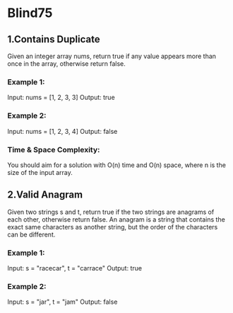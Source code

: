 # Blind75

## 1.Contains Duplicate
Given an integer array nums, return true if any value appears more than once in the array, otherwise return false.
### Example 1:
Input: nums = [1, 2, 3, 3]
Output: true
### Example 2:
Input: nums = [1, 2, 3, 4]
Output: false
### Time & Space Complexity: 
You should aim for a solution with O(n) time and O(n) space, where n is the size of the input array. 

## 2.Valid Anagram
Given two strings s and t, return true if the two strings are anagrams of each other, otherwise return false.
An anagram is a string that contains the exact same characters as another string, but the order of the characters can be different.
### Example 1:
Input: s = "racecar", t = "carrace"
Output: true
### Example 2:
Input: s = "jar", t = "jam"
Output: false

